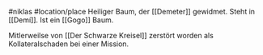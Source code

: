 #niklas  #location/place 
Heiliger Baum, der [[Demeter]] gewidmet. Steht in [[Demí]]. Ist ein [[Gogo]] Baum.

Mitlerweilse von [[Der Schwarze Kreisel]] zerstört worden als Kollateralschaden bei einer Mission.
